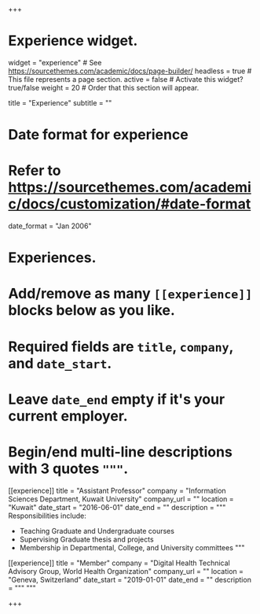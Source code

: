 +++
# Experience widget.
widget = "experience"  # See https://sourcethemes.com/academic/docs/page-builder/
headless = true  # This file represents a page section.
active = false  # Activate this widget? true/false
weight = 20  # Order that this section will appear.

title = "Experience"
subtitle = ""

# Date format for experience
#   Refer to https://sourcethemes.com/academic/docs/customization/#date-format
date_format = "Jan 2006"

# Experiences.
#   Add/remove as many `[[experience]]` blocks below as you like.
#   Required fields are `title`, `company`, and `date_start`.
#   Leave `date_end` empty if it's your current employer.
#   Begin/end multi-line descriptions with 3 quotes `"""`.
[[experience]]
  title = "Assistant Professor"
  company = "Information Sciences Department, Kuwait University"
  company_url = ""
  location = "Kuwait"
  date_start = "2016-06-01"
  date_end = ""
  description = """
  Responsibilities include:
  
  * Teaching Graduate and Undergraduate courses
  * Supervising Graduate thesis and projects
  * Membership in Departmental, College, and University committees
  """

[[experience]]
  title = "Member"
  company = "Digital Health Technical Advisory Group, World Health Organization"
  company_url = ""
  location = "Geneva, Switzerland"
  date_start = "2019-01-01"
  date_end = ""
  description = """ """

+++
